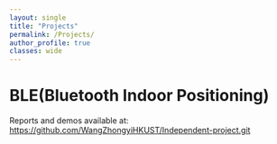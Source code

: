 ```yaml
---
layout: single
title: "Projects"
permalink: /Projects/
author_profile: true
classes: wide
---
```


# BLE(Bluetooth Indoor Positioning)
Reports and demos available at: https://github.com/WangZhongyiHKUST/Independent-project.git



